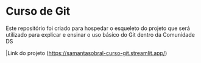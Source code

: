 # Curso de Git
Este repositório foi criado para hospedar o esqueleto do projeto que será utilizado para explicar e ensinar o uso básico do Git dentro da Comunidade DS

|Link do projeto (https://samantasobral-curso-git.streamlit.app/)
